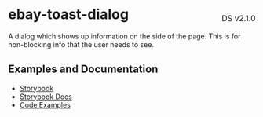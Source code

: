 <h1 style='display: flex; justify-content: space-between; align-items: center;'>
    <span>
        ebay-toast-dialog
    </span>
    <span style='font-weight: normal; font-size: medium; margin-bottom: -15px;'>
        DS v2.1.0
    </span>
</h1>

A dialog which shows up information on the side of the page. This is for non-blocking info that the user needs to see.

## Examples and Documentation

-   [Storybook](https://ebay.github.io/ebayui-core/?path=/story/dialogs-ebay-toast-dialog)
-   [Storybook Docs](https://ebay.github.io/ebayui-core/?path=/docs/dialogs-ebay-toast-dialog)
-   [Code Examples](https://github.com/eBay/ebayui-core/tree/master/src/components/ebay-toast-dialog/examples)

